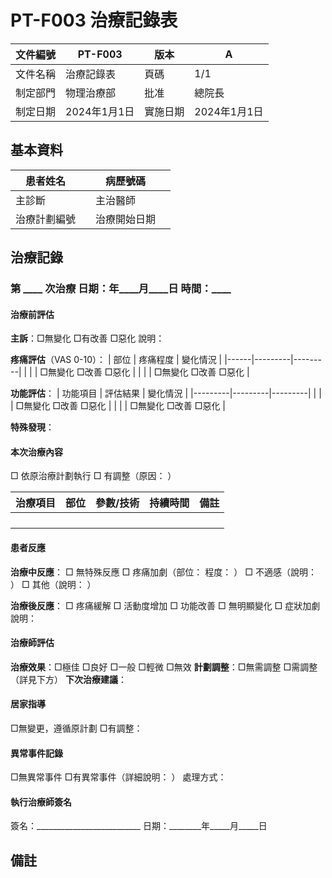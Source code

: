 # PT-F003 治療記錄表

| 文件編號 | PT-F003 | 版本 | A |
|---------|---------|------|---|
| 文件名稱 | 治療記錄表 | 頁碼 | 1/1 |
| 制定部門 | 物理治療部 | 批准 | 總院長 |
| 制定日期 | 2024年1月1日 | 實施日期 | 2024年1月1日 |

## 基本資料

| 患者姓名 | | 病歷號碼 | |
|---------|--|---------|--|
| 主診斷 | | 主治醫師 | |
| 治療計劃編號 | | 治療開始日期 | |

## 治療記錄

### 第 ____ 次治療 日期：____年____月____日 時間：________ 

#### 治療前評估
**主訴**：□無變化 □有改善 □惡化 
說明：

**疼痛評估**（VAS 0-10）：
| 部位 | 疼痛程度 | 變化情況 |
|------|---------|---------|
| | | □無變化 □改善 □惡化 |
| | | □無變化 □改善 □惡化 |

**功能評估**：
| 功能項目 | 評估結果 | 變化情況 |
|---------|---------|---------|
| | | □無變化 □改善 □惡化 |
| | | □無變化 □改善 □惡化 |

**特殊發現**：

#### 本次治療內容
□ 依原治療計劃執行
□ 有調整（原因：                                               ）

| 治療項目 | 部位 | 參數/技術 | 持續時間 | 備註 |
|---------|------|----------|---------|------|
| | | | | |
| | | | | |
| | | | | |
| | | | | |

#### 患者反應
**治療中反應**：
□ 無特殊反應
□ 疼痛加劇（部位：             程度：            ）
□ 不適感（說明：                                ）
□ 其他（說明：                                  ）

**治療後反應**：
□ 疼痛緩解  □ 活動度增加  □ 功能改善  □ 無明顯變化  □ 症狀加劇
說明：

#### 治療師評估
**治療效果**：□極佳 □良好 □一般 □輕微 □無效
**計劃調整**：□無需調整 □需調整（詳見下方）
**下次治療建議**：

#### 居家指導
□無變更，遵循原計劃
□有調整：

#### 異常事件記錄
□無異常事件
□有異常事件（詳細說明：                                           ）
處理方式：

#### 執行治療師簽名
簽名：__________________________ 日期：________年_____月_____日

## 備註 